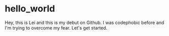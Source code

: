 hello_world
===========

Hey, this is Lei and this is my debut on Github. I was codephobic before and I'm trying to overcome my fear. Let's get started. 
